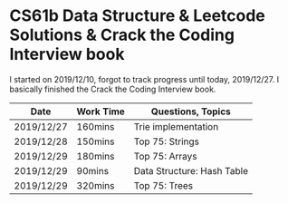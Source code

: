 # CS61b Data Structure & Leetcode Solutions & Crack the Coding Interview book


I started on 2019/12/10, forgot to track progress until today, 2019/12/27. I basically finished the Crack the Coding Interview book.


| Date       | Work Time | Questions, Topics          |
| ---------- | --------- | -------------------------- |
| 2019/12/27 | 160mins   | Trie implementation        |
| 2019/12/28 | 150mins   | Top 75: Strings            |
| 2019/12/29 | 180mins   | Top 75: Arrays             |
| 2019/12/29 | 90mins    | Data Structure: Hash Table |
| 2019/12/29 | 320mins   | Top 75: Trees              |



